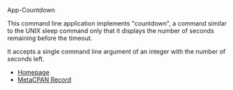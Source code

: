 App-Countdown

This command line application implements "countdown", a command similar to
the UNIX sleep command only that it displays the number of seconds remaining
before the timeout.

It accepts a single command line argument of an integer with the number
of seconds left.

- [Homepage](http://www.shlomifish.org/open-source/projects/countdown/)
- [MetaCPAN Record](http://metacpan.org/release/App-Countdown)
